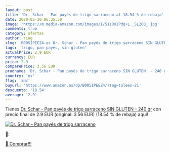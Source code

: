 ```yaml
---
layout: post
title: 'Dr. Schar - Pan payés de trigo sarraceno al 18.54 % de rebaja'
date: 2020-05-30 06:35:50
image: 'https://m.media-amazon.com/images/I/51zRXIPdq+L._SL200_.jpg'
comments: true
category: ofertas
author: ring
slug: 'B005IPEEZ4-es Dr. Schar - Pan payés de trigo sarraceno SIN GLUTEN - 240 gr'
tags: 'trigo, pan payés, sin gluten'
actualPrice: 2.9 EUR
currency: EUR
price: 2.9
comparePrice: 3.56 EUR
prodname: 'Dr. Schar - Pan payés de trigo sarraceno SIN GLUTEN  - 240 gr'
country: 'es'
flag: '🇪🇸'
buyurl: 'https://www.amazon.es/dp/B005IPEEZ4/?tag=tolees-21'
descuento: '18.54'
average: '2.9'
---
```


Tienes [Dr. Schar - Pan payés de trigo sarraceno SIN GLUTEN  - 240 gr](https://www.amazon.es/dp/B005IPEEZ4/?tag=tolees-21) con precio final de  2.9 EUR (original: 3.56 EUR) (18.54 %  de rebaja) aqui!

[![Dr. Schar - Pan payés de trigo sarraceno](https://m.media-amazon.com/images/I/51zRXIPdq+L._SL200_.jpg)](https://www.amazon.es/dp/B005IPEEZ4/?tag=tolees-21)

🔎:


[🛒 Comprar!!!](https://www.amazon.es/dp/B005IPEEZ4/?tag=tolees-21)
